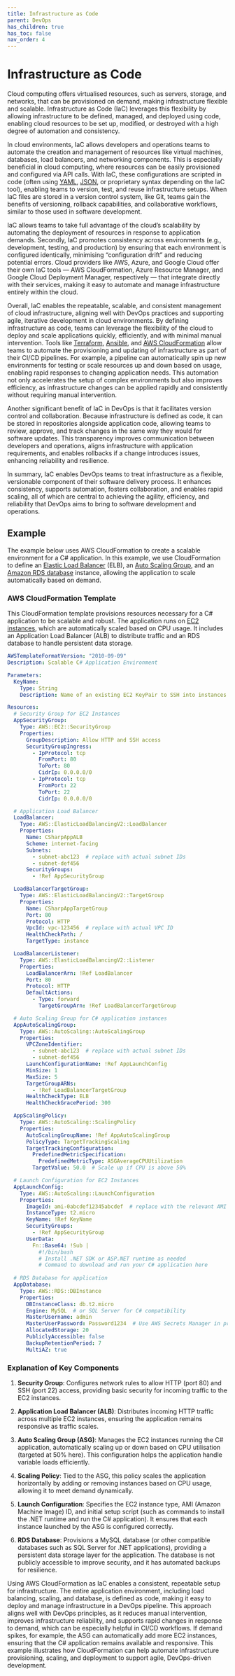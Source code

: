 ```yaml
---
title: Infrastructure as Code
parent: DevOps
has_children: true
has_toc: false
nav_order: 4
---
```


# Infrastructure as Code

Cloud computing offers virtualised resources, such as servers, storage, and networks, that can be 
provisioned on demand, making infrastructure flexible and scalable. Infrastructure as Code (IaC) 
leverages this flexibility by allowing infrastructure to be defined, managed, and deployed using code, 
enabling cloud resources to be set up, modified, or destroyed with a high degree of automation and 
consistency.

In cloud environments, IaC allows developers and operations teams to automate the creation and management of 
resources like virtual machines, databases, load balancers, and networking components. This is especially 
beneficial in cloud computing, where resources can be easily provisioned and configured via API calls. With 
IaC, these configurations are scripted in code (often using 
[YAML](https://www.cloudbees.com/blog/yaml-tutorial-everything-you-need-get-started), 
[JSON](https://stackoverflow.blog/2022/06/02/a-beginners-guide-to-json-the-data-format-for-the-internet/), 
or proprietary syntax depending on the IaC tool), enabling teams to version, test, and reuse infrastructure 
setups. When IaC files are stored in a version control system, like Git, teams gain the benefits of 
versioning, rollback capabilities, and collaborative workflows, similar to those used in software development.

IaC allows teams to take full advantage of the cloud’s scalability by automating the deployment of 
resources in response to application demands. Secondly, IaC promotes consistency across environments 
(e.g., development, testing, and production) by ensuring that each environment is configured identically, 
minimising “configuration drift” and reducing potential errors. Cloud providers like AWS, Azure, and 
Google Cloud offer their own IaC tools — AWS CloudFormation, Azure Resource Manager, and Google Cloud 
Deployment Manager, respectively — that integrate directly with their services, making it easy to automate 
and manage infrastructure entirely within the cloud.

Overall, IaC enables the repeatable, scalable, and consistent management of cloud infrastructure, aligning 
well with DevOps practices and supporting agile, iterative development in cloud environments. By defining 
infrastructure as code, teams can leverage the flexibility of the cloud to deploy and scale applications 
quickly, efficiently, and with minimal manual intervention. Tools like 
[Terraform](https://www.terraform.io/), [Ansible](https://www.ansible.com/), and 
[AWS CloudFormation](https://docs.aws.amazon.com/AWSCloudFormation/latest/UserGuide/Welcome.html) allow 
teams to automate the provisioning and updating of infrastructure as part of their CI/CD pipelines. For 
example, a pipeline can automatically spin up new environments for testing or scale resources up and down 
based on usage, enabling rapid responses to changing application needs. This automation not only accelerates 
the setup of complex environments but also improves efficiency, as infrastructure changes can be applied 
rapidly and consistently without requiring manual intervention.

Another significant benefit of IaC in DevOps is that it facilitates version control and collaboration. 
Because infrastructure is defined as code, it can be stored in repositories alongside application code, 
allowing teams to review, approve, and track changes in the same way they would for software updates. This 
transparency improves communication between developers and operations, aligns infrastructure with 
application requirements, and enables rollbacks if a change introduces issues, enhancing reliability and 
resilience.

In summary, IaC enables DevOps teams to treat infrastructure as a flexible, versionable component of their 
software delivery process. It enhances consistency, supports automation, fosters collaboration, and enables 
rapid scaling, all of which are central to achieving the agility, efficiency, and reliability that DevOps 
aims to bring to software development and operations.

## Example

The example below uses AWS CloudFormation to create a scalable environment for a C# application. In this 
example, we use CloudFormation to define an 
[Elastic Load Balancer](https://aws.amazon.com/elasticloadbalancing/) (ELB), an 
[Auto Scaling Group](https://docs.aws.amazon.com/autoscaling/ec2/userguide/auto-scaling-groups.html), and an 
[Amazon RDS database](https://aws.amazon.com/rds/) instance, allowing the application to scale automatically 
based on demand.

### AWS CloudFormation Template

This CloudFormation template provisions resources necessary for a C# application to be scalable and 
robust. The application runs on [EC2 instances](https://aws.amazon.com/pm/ec2/), which are automatically 
scaled based on CPU usage. It includes an Application Load Balancer (ALB) to distribute traffic and an 
RDS database to handle persistent data storage.

```yaml
AWSTemplateFormatVersion: "2010-09-09"
Description: Scalable C# Application Environment

Parameters:
  KeyName:
    Type: String
    Description: Name of an existing EC2 KeyPair to SSH into instances

Resources:
  # Security Group for EC2 Instances
  AppSecurityGroup:
    Type: AWS::EC2::SecurityGroup
    Properties:
      GroupDescription: Allow HTTP and SSH access
      SecurityGroupIngress:
        - IpProtocol: tcp
          FromPort: 80
          ToPort: 80
          CidrIp: 0.0.0.0/0
        - IpProtocol: tcp
          FromPort: 22
          ToPort: 22
          CidrIp: 0.0.0.0/0

  # Application Load Balancer
  LoadBalancer:
    Type: AWS::ElasticLoadBalancingV2::LoadBalancer
    Properties:
      Name: CSharpAppALB
      Scheme: internet-facing
      Subnets: 
        - subnet-abc123  # replace with actual subnet IDs
        - subnet-def456
      SecurityGroups:
        - !Ref AppSecurityGroup

  LoadBalancerTargetGroup:
    Type: AWS::ElasticLoadBalancingV2::TargetGroup
    Properties:
      Name: CSharpAppTargetGroup
      Port: 80
      Protocol: HTTP
      VpcId: vpc-123456  # replace with actual VPC ID
      HealthCheckPath: /
      TargetType: instance

  LoadBalancerListener:
    Type: AWS::ElasticLoadBalancingV2::Listener
    Properties:
      LoadBalancerArn: !Ref LoadBalancer
      Port: 80
      Protocol: HTTP
      DefaultActions:
        - Type: forward
          TargetGroupArn: !Ref LoadBalancerTargetGroup

  # Auto Scaling Group for C# application instances
  AppAutoScalingGroup:
    Type: AWS::AutoScaling::AutoScalingGroup
    Properties:
      VPCZoneIdentifier: 
        - subnet-abc123  # replace with actual subnet IDs
        - subnet-def456
      LaunchConfigurationName: !Ref AppLaunchConfig
      MinSize: 1
      MaxSize: 5
      TargetGroupARNs:
        - !Ref LoadBalancerTargetGroup
      HealthCheckType: ELB
      HealthCheckGracePeriod: 300

  AppScalingPolicy:
    Type: AWS::AutoScaling::ScalingPolicy
    Properties:
      AutoScalingGroupName: !Ref AppAutoScalingGroup
      PolicyType: TargetTrackingScaling
      TargetTrackingConfiguration:
        PredefinedMetricSpecification:
          PredefinedMetricType: ASGAverageCPUUtilization
        TargetValue: 50.0  # Scale up if CPU is above 50%

  # Launch Configuration for EC2 Instances
  AppLaunchConfig:
    Type: AWS::AutoScaling::LaunchConfiguration
    Properties:
      ImageId: ami-0abcdef12345abcdef  # replace with the relevant AMI ID for Windows/Linux
      InstanceType: t2.micro
      KeyName: !Ref KeyName
      SecurityGroups:
        - !Ref AppSecurityGroup
      UserData:
        Fn::Base64: !Sub |
          #!/bin/bash
          # Install .NET SDK or ASP.NET runtime as needed
          # Command to download and run your C# application here
          
  # RDS Database for application
  AppDatabase:
    Type: AWS::RDS::DBInstance
    Properties:
      DBInstanceClass: db.t2.micro
      Engine: MySQL  # or SQL Server for C# compatibility
      MasterUsername: admin
      MasterUserPassword: Password1234  # Use AWS Secrets Manager in production
      AllocatedStorage: 20
      PubliclyAccessible: false
      BackupRetentionPeriod: 7
      MultiAZ: true
```

### Explanation of Key Components

1. **Security Group**: Configures network rules to allow HTTP (port 80) and SSH (port 22) access, 
   providing basic security for incoming traffic to the EC2 instances.

2. **Application Load Balancer (ALB)**: Distributes incoming HTTP traffic across multiple EC2 instances, 
   ensuring the application remains responsive as traffic scales.

3. **Auto Scaling Group (ASG)**: Manages the EC2 instances running the C# application, automatically 
   scaling up or down based on CPU utilisation (targeted at 50% here). This configuration helps the 
   application handle variable loads efficiently.

4. **Scaling Policy**: Tied to the ASG, this policy scales the application horizontally by adding or 
   removing instances based on CPU usage, allowing it to meet demand dynamically.

5. **Launch Configuration**: Specifies the EC2 instance type, AMI (Amazon Machine Image) ID, and initial 
   setup script (such as commands to install the .NET runtime and run the C# application). It ensures that 
   each instance launched by the ASG is configured correctly.

6. **RDS Database**: Provisions a MySQL database (or other compatible databases such as SQL Server for 
   .NET applications), providing a persistent data storage layer for the application. The database is not 
   publicly accessible to improve security, and it has automated backups for resilience.

Using AWS CloudFormation as IaC enables a consistent, repeatable setup for infrastructure. The entire 
application environment, including load balancing, scaling, and database, is defined as code, making it 
easy to deploy and manage infrastructure in a DevOps pipeline. This approach aligns well with DevOps 
principles, as it reduces manual intervention, improves infrastructure reliability, and supports rapid 
changes in response to demand, which can be especially helpful in CI/CD workflows. If demand spikes, for 
example, the ASG can automatically add more EC2 instances, ensuring that the C# application remains 
available and responsive. This example illustrates how CloudFormation can help automate infrastructure 
provisioning, scaling, and deployment to support agile, DevOps-driven development.

